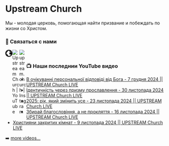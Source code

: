 # Upstream Church

Мы - молодая церковь, помогающая найти призвание и побеждать по жизни со Христом.

### 👥 Связаться с нами

[<img align="left" alt="upstream.life" width="22px" src="https://raw.githubusercontent.com/iconic/open-iconic/master/svg/globe.svg" />][website]
[<img align="left" alt="UpstreamChurch | YouTube" width="22px" src="https://cdn.jsdelivr.net/npm/simple-icons@v3/icons/youtube.svg" />][youtube]
[<img align="left" alt="upstream.church | Instagram" width="22px" src="https://cdn.jsdelivr.net/npm/simple-icons@v3/icons/instagram.svg" />][instagram]

<br />

### 📺 Наши последнии YouTube видео
<!-- YOUTUBE:START -->
- [В очікуванні персональної відповіді від Бога - 7 грудня 2024 || UPSTREAM Church LIVE](https://www.youtube.com/watch?v=yz-l63KCMoc)
- [Ідентичність через призму прославлення - 30 листопада 2024 || UPSTREAM Church LIVE](https://www.youtube.com/watch?v=FPW0HxsMFLk)
- [2025: рік, який змінить усе - 23 листопада 2024 || UPSTREAM Church LIVE](https://www.youtube.com/watch?v=RQbZQEeV5nU)
- [Збирай благословіння, а не прокляття - 16 листопада 2024 || UPSTREAM Church LIVE](https://www.youtube.com/watch?v=1FHr8NiGAsw)
- [Християни закритих кімнат - 9 листопада 2024 || UPSTREAM Church LIVE](https://www.youtube.com/watch?v=yWV7CwtigLQ)
<!-- YOUTUBE:END -->

➡️ [more videos...](https://youtube.com/UpstreamChurch)

[website]: https://upstream.life/
[youtube]: https://youtube.com/UpstreamChurch
[instagram]: https://www.instagram.com/upstream.church
